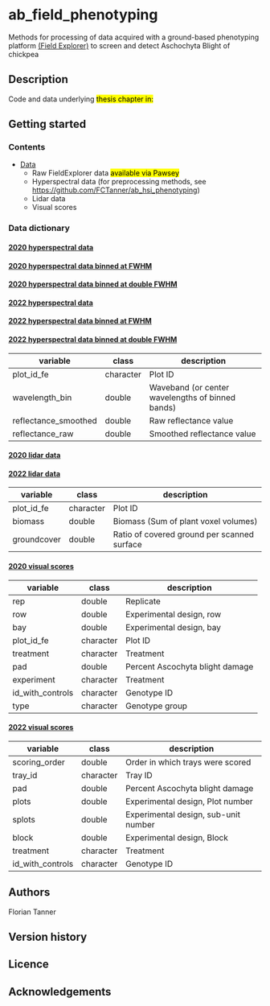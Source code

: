 # ab_field_phenotyping
Methods for processing of data acquired with a ground-based phenotyping platform [(Field Explorer)](https://www.phenokey.com/applications/rover-based-field-phenotyping) to screen and detect Aschochyta Blight of chickpea 

## Description

Code and data underlying <mark>thesis chapter in:</mark>

## Getting started

### Contents

- [Data](https://github.com/FCTanner/ab_hsi_phenotyping/tree/main/raw_data)
	* Raw FieldExplorer data <mark>available via Pawsey</mark>
	* Hyperspectral data (for preprocessing methods, see https://github.com/FCTanner/ab_hsi_phenotyping)
	* Lidar data
	* Visual scores



### Data dictionary

#### [2020 hyperspectral data](https://github.com/FCTanner/ab_field_phenotyping/blob/main/data/2020/hyperspec_full.csv)
#### [2020 hyperspectral data binned at FWHM](https://github.com/FCTanner/ab_field_phenotyping/blob/main/data/2020/hyperspec_FWHM.csv)
#### [2020 hyperspectral data binned at double FWHM](https://github.com/FCTanner/ab_field_phenotyping/blob/main/data/2020/hyperspec_double_FWHM.csv)

#### [2022 hyperspectral data](https://github.com/FCTanner/ab_field_phenotyping/blob/main/data/2022/hyperspec_full.csv)
#### [2022 hyperspectral data binned at FWHM](https://github.com/FCTanner/ab_field_phenotyping/blob/main/data/2022/hyperspec_FWHM.csv)
#### [2022 hyperspectral data binned at double FWHM](https://github.com/FCTanner/ab_field_phenotyping/blob/main/data/2022/hyperspec_double_FWHM.csv)

| variable             | class     | description                                      |
|----------------------|-----------|--------------------------------------------------|
| plot_id_fe           | character | Plot ID                                          |
| wavelength_bin       | double    | Waveband (or center wavelengths of binned bands) |
| reflectance_smoothed | double    | Raw reflectance value                            |
| reflectance_raw      | double    | Smoothed reflectance value                       |

#### [2020 lidar data](https://github.com/FCTanner/ab_field_phenotyping/blob/main/data/2020/lidar_traits.csv)
#### [2022 lidar data](https://github.com/FCTanner/ab_field_phenotyping/blob/main/data/2022/lidar_traits.csv)

| variable    | class     | description                                 |
|-------------|-----------|---------------------------------------------|
| plot_id_fe  | character | Plot ID                                     |
| biomass     | double    | Biomass (Sum of plant voxel volumes)        |
| groundcover | double    | Ratio of covered ground per scanned surface |

#### [2020 visual scores](https://github.com/FCTanner/ab_field_phenotyping/blob/main/data/2020/scores.csv)

| variable         | class     | description                     |
|------------------|-----------|---------------------------------|
| rep              | double    | Replicate                       |
| row              | double    | Experimental design, row        |
| bay              | double    | Experimental design, bay        |
| plot_id_fe       | character | Plot ID                         |
| treatment        | character | Treatment                       |
| pad              | double    | Percent Ascochyta blight damage |
| experiment       | character | Treatment                       |
| id_with_controls | character |           Genotype ID           |
| type             | character | Genotype group                  |

#### [2022 visual scores](https://github.com/FCTanner/ab_field_phenotyping/blob/main/data/2022/scores.csv)
| variable         | class     | description                          |
|------------------|-----------|--------------------------------------|
| scoring_order    | double    | Order in which trays were scored     |
| tray_id          | character | Tray ID                              |
| pad              | double    | Percent Ascochyta blight damage      |
| plots            | double    | Experimental design, Plot number     |
| splots           | double    | Experimental design, sub-unit number |
| block            | double    | Experimental design, Block           |
| treatment        | character | Treatment                            |
| id_with_controls | character |              Genotype ID             |
## Authors

Florian Tanner 

## Version history

## Licence

## Acknowledgements
